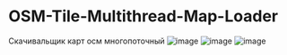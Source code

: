 # OSM-Tile-Multithread-Map-Loader
Скачивальщик карт осм многопоточный
![image](https://user-images.githubusercontent.com/22058642/172580970-575886a0-79c5-4cbf-a720-394b261db9c5.png)
![image](https://user-images.githubusercontent.com/22058642/172581075-02a7c462-500d-4467-bdcb-278325b9fda6.png)
![image](https://user-images.githubusercontent.com/22058642/172581282-5a50c84b-4060-4840-a656-966218ae58e1.png)
